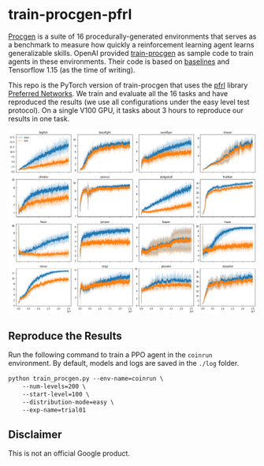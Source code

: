 # train-procgen-pfrl

[Procgen](https://openai.com/blog/procgen-benchmark/) is a suite of
16 procedurally-generated environments that serves as a benchmark to measure how
quickly a reinforcement learning agent learns generalizable skills.
OpenAI provided [train-procgen](https://github.com/openai/train-procgen) as
sample code to train agents in these environments.
Their code is based on [baselines](https://github.com/openai/baselines) and
Tensorflow 1.15 (as the time of writing).

This repo is the PyTorch version of train-procgen that uses the
[pfrl](https://github.com/pfnet/pfrl) library
[Preferred Networks](https://preferred.jp/en/).
We train and evaluate all the 16 tasks and have reproduced the results
(we use all configurations under the easy level test protocol).
On a single V100 GPU, it tasks about 3 hours to reproduce our results in one task.

![learning_curve](images/procgen_learning_curves.png)

## Reproduce the Results

Run the following command to train a PPO agent in the `coinrun` environment.
By default, models and logs are saved in the `./log` folder.
```shell
python train_procgen.py --env-name=coinrun \
    --num-levels=200 \
    --start-level=100 \
    --distribution-mode=easy \
    --exp-name=trial01
```

## Disclaimer
This is not an official Google product.
